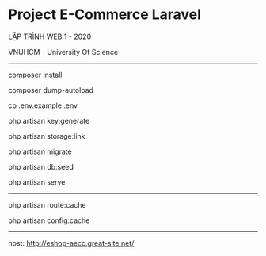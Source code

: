 # Project E-Commerce Laravel

LẬP TRÌNH WEB 1 - 2020

VNUHCM - University Of Science

-------------------------------------------------------------------
<p> composer install </p>
<p> composer dump-autoload </p>
<p> cp .env.example .env </p>
<p> php artisan key:generate </p>
<p> php artisan storage:link </p>
<p> php artisan migrate </p>
<p> php artisan db:seed </p>
<p> php artisan serve </p>

-------------------------------------------------------------------
<p> php artisan route:cache </p>
<p> php artisan config:cache </p>

-------------------------------------------------------------------
host: http://eshop-aecc.great-site.net/
